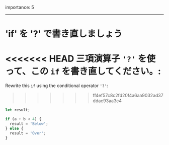 importance: 5

---

# 'if' を '?' で書き直しましょう

<<<<<<< HEAD
三項演算子 `'?'` を使って、この `if` を書き直してください。:
=======
Rewrite this `if` using the conditional operator `'?'`:
>>>>>>> ff4ef57c8c2fd20f4a6aa9032ad37ddac93aa3c4

```js
let result;

if (a + b < 4) {
  result = 'Below';
} else {
  result = 'Over';
}
```
